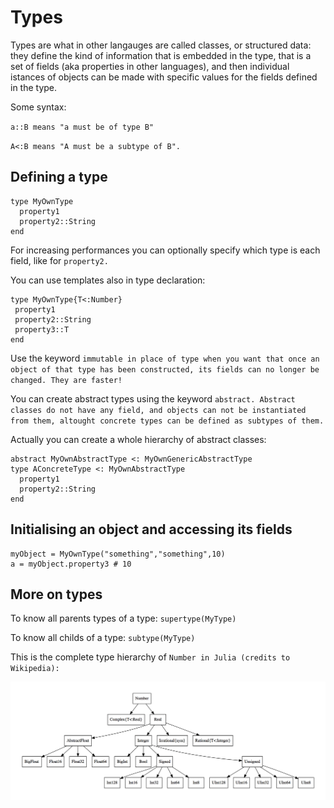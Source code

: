 # Types

Types are what in other langauges are called classes, or structured data: they define the kind of information that is embedded in the type, that is a set of fields \(aka properties in other languages\), and then individual istances of objects can be made with specific values for the fields defined in the type.

Some syntax:

`a::B means "a must be of type B"`

`A<:B means "A must be a subtype of B".`

## Defining a type

```
type MyOwnType
  property1
  property2::String
end
```

For increasing performances you can optionally specify which type is each field, like for `property2.`

You can use templates also in type declaration:

```
type MyOwnType{T<:Number}
 property1
 property2::String
 property3::T
end
```

Use the keyword `immutable in place of type when you want that once an object of that type has been constructed, its fields can no longer be changed. They are faster!`

You can create abstract types using the keyword `abstract. Abstract classes do not have any field, and objects can not be instantiated from them, altought concrete types can be defined as subtypes of them.`

Actually you can create a whole hierarchy of abstract classes:

```
abstract MyOwnAbstractType <: MyOwnGenericAbstractType
type AConcreteType <: MyOwnAbstractType
  property1
  property2::String
end
```

## Initialising an object and accessing its fields

```
myObject = MyOwnType("something","something",10)
a = myObject.property3 # 10
```

## More on types

To know all parents types of a type:  `supertype(MyType)`

To know all childs of a type:  `subtype(MyType)`

This is the complete type hierarchy of `Number in Julia (credits to Wikipedia):`

![](/imgs/type_hierarchy_for_julia_numbers.png)

